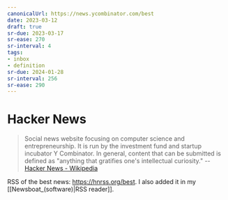 ```yaml
---
canonicalUrl: https://news.ycombinator.com/best
date: 2023-03-12
draft: true
sr-due: 2023-03-17
sr-ease: 270
sr-interval: 4
tags:
- inbox
- definition
sr-due: 2024-01-28
sr-interval: 256
sr-ease: 290
---
```


# Hacker News

> Social news website focusing on computer science and entrepreneurship. It is
> run by the investment fund and startup incubator Y Combinator. In general,
> content that can be submitted is defined as "anything that gratifies one's
> intellectual curiosity." --
> [Hacker News - Wikipedia](https://en.wikipedia.org/wiki/Hacker_News)

RSS of the best news: https://hnrss.org/best. I also added it in my [[Newsboat_(software)|RSS reader]].
